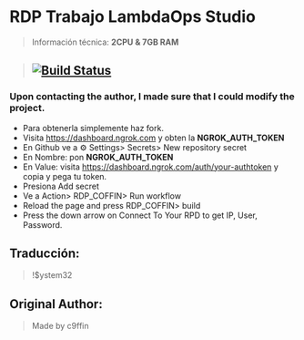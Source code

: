 # RDP Trabajo LambdaOps Studio

> Información técnica: **2CPU & 7GB RAM**

> ## [![Build Status](https://travis-ci.org/joemccann/dillinger.svg?branch=master)](https://github.com/c9ffin/RDP_COFFIN/blob/main/.github/workflows/coffin.yml)

### Upon contacting the author, I made sure that I could modify the project. 

* Para obtenerla simplemente haz fork.
* Visita https://dashboard.ngrok.com y obten la **NGROK_AUTH_TOKEN**
* En Github ve a ⚙ Settings> Secrets> New repository secret
* En Nombre: pon **NGROK_AUTH_TOKEN**
* En Value: visita https://dashboard.ngrok.com/auth/your-authtoken y copia y pega tu token.
* Presiona Add secret
* Ve a Action> RDP_COFFIN> Run workflow
* Reload the page and press RDP_COFFIN> build
* Press the down arrow on Connect To Your RPD to get IP, User, Password.
## Traducción:
> !$ystem32
## Original Author:
> Made by c9ffin
